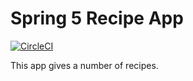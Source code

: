 # Spring 5 Recipe App
[![CircleCI](https://circleci.com/gh/indranil1741997/spring5-recipe.svg?style=svg)](https://circleci.com/gh/indranil1741997/spring5-recipe)

This app gives a number of recipes.